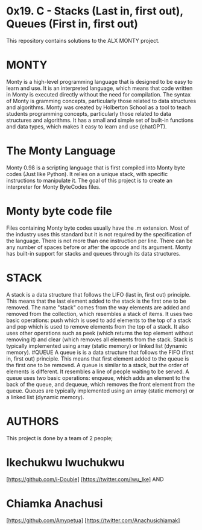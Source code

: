# 0x19. C - Stacks (Last in, first out), Queues (First in, first out)
This repository contains solutions to the ALX MONTY project.
# MONTY
Monty is a high-level programming language that is designed to be easy to learn and use. It is an interpreted language, which means that code written in Monty is executed directly without the need for compilation. The syntax of Monty is gramming concepts, particularly those related to data structures and algorithms.
Monty was created by Holberton School as a tool to teach students programming concepts, particularly those related to data structures and algorithms. It has a small and simple set of built-in functions and data types, which makes it easy to learn and use (chatGPT).
# The Monty Language
Monty 0.98 is a scripting language that is first compiled into Monty byte codes (Just like Python). It relies on a unique stack, with specific instructions to manipulate it. The goal of this project is to create an interpreter for Monty ByteCodes files.
# Monty byte code file
Files containing Monty byte codes usually have the .m extension. Most of the industry uses this standard but it is not required by the specification of the language. There is not more than one instruction per line. There can be any number of spaces before or after the opcode and its argument.
Monty has built-in support for stacks and queues through its data structures.
# STACK
A stack is a data structure that follows the LIFO (last in, first out) principle. This means that the last element added to the stack is the first one to be removed. The name "stack" comes from the way elements are added and removed from the collection, which resembles a stack of items. It uses two basic operations: push which is used to add elements to the top of a stack and pop which is used to remove elements from the top of a stack. It also uses other operations such as peek (which returns the top element without removing it) and clear (which removes all elements from the stack. Stack is typically implemented using array (static memory) or linked list (dynamic memory).
#QUEUE
A queue is is a data structure that follows the FIFO (first in, first out) principle. This means that first element added to the queue is the first one to be removed. A queue is similar to a stack, but the order of elements is different. It resembles a line of people waiting to be served. A queue uses two basic operations: enqueue, which adds an element to the back of the queue, and dequeue, which removes the front element from the queue. Queues are typically implemented using an array (static memory) or a linked list (dynamic memory).
# AUTHORS
This project is done by a team of 2 people;
# Ikechukwu Iwuchukwu
[https://github.com/i-Double]
[https://twitter.com/Iwu_Ike]
 AND
# Chiamka Anachusi
[https://github.com/Amypetua]
[https://twitter.com/Anachusichiamak]
